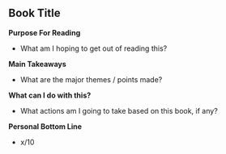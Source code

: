 ## Book Title

**Purpose For Reading**
- What am I hoping to get out of reading this?
 
**Main Takeaways**
- What are the major themes / points made?

**What can I do with this?**
- What actions am I going to take based on this book, if any?

**Personal Bottom Line**
- x/10
<!--stackedit_data:
eyJoaXN0b3J5IjpbNzQ1ODc1MjgzXX0=
-->